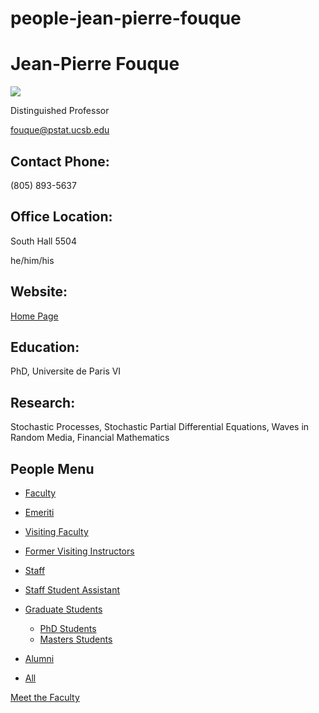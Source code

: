 # people-jean-pierre-fouque

# Jean-Pierre Fouque

![](https://www.pstat.ucsb.edu/sites/default/files/styles/people_node/public/people/photo/fouque_0.jpg?itok=bjsCwrFs)

Distinguished Professor

[fouque@pstat.ucsb.edu](mailto:fouque@pstat.ucsb.edu)

## Contact Phone:

(805) 893-5637

## Office Location:

South Hall 5504

he/him/his

## Website:

[Home Page](http://www.pstat.ucsb.edu/faculty/fouque/)

## Education:

PhD, Universite de Paris VI

## Research:

Stochastic Processes, Stochastic Partial Differential Equations, Waves in Random Media, Financial Mathematics

## People Menu

- [Faculty](/people/academic "Faculty")
- [Emeriti](/people/emeriti "Emeriti")
- [Visiting Faculty](/people/visiting "Visiting Faculty")
- [Former Visiting Instructors](/people/lecturer "Former Visiting Instructors")
- [Staff](/people/staff)
- [Staff Student Assistant](/people/researcher "Staff Student Assistant")
- [Graduate Students](/people/student "Graduate Students")
  
  - [PhD Students](/people/student/phd "PhD Students")
  - [Masters Students](/people/student/masters "Masters Students")
- [Alumni](/people/alumni)
- [All](/people/all)

[Meet the Faculty](/people/meet-the-faculty)